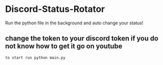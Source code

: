 # Discord-Status-Rotator
Run the python file in the background and auto change your status!

## change the token to your discord token if you do not know how to get it go on youtube

```to start run python main.py```
